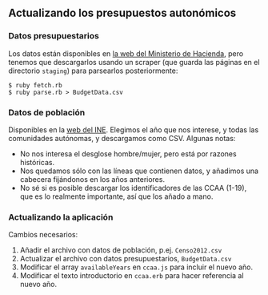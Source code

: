 ## Actualizando los presupuestos autonómicos

### Datos presupuestarios

Los datos están disponibles en [la web del Ministerio de Hacienda][1], pero tenemos que descargarlos usando un scraper (que guarda las páginas en el directorio `staging`) para parsearlos posteriormente:

    $ ruby fetch.rb
    $ ruby parse.rb > BudgetData.csv

[1]: http://serviciosweb.meh.es/apps/publicacionpresupuestos/aspx/inicio.aspx

### Datos de población

Disponibles en la [web del INE][1]. Elegimos el año que nos interese, y todas las comunidades autónomas, y descargamos como CSV. Algunas notas:

 * No nos interesa el desglose hombre/mujer, pero está por razones históricas.
 * Nos quedamos sólo con las líneas que contienen datos, y añadimos una cabecera fijándonos en los años anteriores.
 * No sé si es posible descargar los identificadores de las CCAA (1-19), que es lo realmente importante, así que los añado a mano.

[1]: http://www.ine.es/jaxiBD/tabla.do?per=12&type=db&divi=DPOP&idtab=1

### Actualizando la aplicación

Cambios necesarios:

1. Añadir el archivo con datos de población, p.ej. `Censo2012.csv`
2. Actualizar el archivo con datos presupuestarios, `BudgetData.csv`
3. Modificar el array `availableYears` en `ccaa.js` para incluir el nuevo año.
4. Modificar el texto introductorio en `ccaa.erb` para hacer referencia al nuevo año.